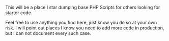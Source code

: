 This will be a place I star dumping base PHP Scripts for others looking for starter code.

Feel free to use anything you find here, just know you do so at your own risk. I will point out places I know you need to add more code in production, but I can not document every such case.
